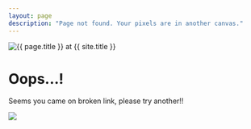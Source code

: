 ```yaml
---
layout: page
description: "Page not found. Your pixels are in another canvas."
---  
```

<img src="{{ site.url }}/images/design-404-error-page-467.png" alt="{{ page.title }} at {{ site.title }}">

<div class="text-center">
	<h1>Oops...!</h1>
	<p>Seems you came on broken link, please try another!!</p>
	<img src="https://d13yacurqjgara.cloudfront.net/users/11408/screenshots/1869337/404.jpg" />
</div>
